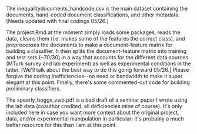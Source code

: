 The inequalitydocuments_handcode.csv is the main dataset containing the documents, hand-coded document classifications, and other metadata. [Needs updated with final codings 05/26.]

The project.Rmd at the moment simply loads some packages, reads the data, cleans them (i.e. makes some of the features the correct class), and preprocesses the documents to make a document-feature matrix for building a classifier. It then splits the document-feature matrix into training and test sets (~70/30) in a way that accounts for the different data sources (MTurk survey and lab experiment) as well as experimental conditions in the latter. [We'll talk about the best way to do this going forward 05/26.] Please forgive the coding inefficiencies--no need or bandwidth to make it super elegant at this point. Finally, there's some commented-out code for building preliminary classifiers.

The spearly_boggs_vwb.pdf is a bad draft of a seminar paper I wrote using the lab data (coauthor credited, all deficiencies mine of course). It's only included here in case you want more context about the original project, data, and/or experimental manipulation in particular; it's probably a much better resource for this than I am at this point.

